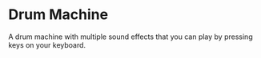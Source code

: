 # Drum Machine
 A drum machine with multiple sound effects that you can play by pressing keys on your keyboard.
